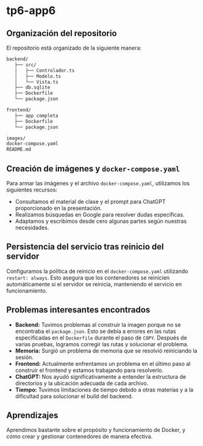 # tp6-app6


## Organización del repositorio

El repositorio está organizado de la siguiente manera:

```bash
backend/
   ├── src/
   │   ├── Controlador.ts
   │   ├── Modelo.ts
   │   └── Vista.ts
   ├── db.sqlite
   ├── Dockerfile
   └── package.json

frontend/
   ├── app completa
   ├── Dockerfile
   └── package.json

images/
docker-compose.yaml
README.md

```


## Creación de imágenes y `docker-compose.yaml`

Para armar las imágenes y el archivo `docker-compose.yaml`, utilizamos los siguientes recursos:

- Consultamos el material de clase y el prompt para ChatGPT proporcionado en la presentación.
- Realizamos búsquedas en Google para resolver dudas específicas.
- Adaptamos y escribimos desde cero algunas partes según nuestras necesidades.

## Persistencia del servicio tras reinicio del servidor

Configuramos la política de reinicio en el `docker-compose.yaml` utilizando `restart: always`. Esto asegura que los contenedores se reinicien automáticamente si el servidor se reinicia, manteniendo el servicio en funcionamiento.

## Problemas interesantes encontrados

- **Backend:** Tuvimos problemas al construir la imagen porque no se encontraba el `package.json`. Esto se debía a errores en las rutas especificadas en el `Dockerfile` durante el paso de `COPY`. Después de varias pruebas, logramos corregir las rutas y solucionar el problema.
- **Memoria:** Surgió un problema de memoria que se resolvió reiniciando la sesión.
- **Frontend:** Actualmente enfrentamos un problema en el último paso al construir el frontend y estamos trabajando para resolverlo.
- **ChatGPT:** Nos ayudó significativamente a entender la estructura de directorios y la ubicación adecuada de cada archivo.
- **Tiempo:** Tuvimos limitaciones de tiempo debido a otras materias y a la dificultad para solucionar el build del backend.

## Aprendizajes

Aprendimos bastante sobre el propósito y funcionamiento de Docker, y cómo crear y gestionar contenedores de manera efectiva.

